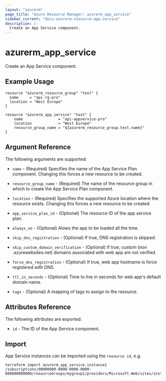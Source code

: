 ```yaml
---
layout: "azurerm"
page_title: "Azure Resource Manager: azurerm_app_service"
sidebar_current: "docs-azurerm-resource-app-service"
description: |-
  Create an App Service component.
---
```


# azurerm\_app\_service

Create an App Service component.

## Example Usage

```hcl
resource "azurerm_resource_group" "test" {
  name     = "api-rg-pro"
  location = "West Europe"
}

resource "azurerm_app_service" "test" {
    name                = "api-appservice-pro"
    location            = "West Europe"
    resource_group_name = "${azurerm_resource_group.test.name}"
}
```

## Argument Reference

The following arguments are supported:

* `name` - (Required) Specifies the name of the App Service Plan component. Changing this forces a new resource to be created.

* `resource_group_name` - (Required) The name of the resource group in which to create the App Service Plan component.

* `location` - (Required) Specifies the supported Azure location where the resource exists. Changing this forces a new resource to be created.

* `app_service_plan_id` - (Optional) The resource ID of the app service plan.

* `always_on` - (Optional) Alows the app to be loaded all the time.

* `skip_dns_registration` - (Optional) If true, DNS registration is skipped.

* `skip_custom_domain_verification` - (Optional) If true, custom (non .azurewebsites.net) domains associated with web app are not verified.

* `force_dns_registration` - (Optional) If true, web app hostname is force registered with DNS.

* `ttl_in_seconds` - (Optional) Time to live in seconds for web app's default domain name.

* `tags` - (Optional) A mapping of tags to assign to the resource.

## Attributes Reference

The following attributes are exported:

* `id` - The ID of the App Service component.

## Import

App Service instances can be imported using the `resource id`, e.g.

```
terraform import azurerm_app_service.instance1 /subscriptions/00000000-0000-0000-0000-000000000000/resourceGroups/mygroup1/providers/Microsoft.Web/sites/instance1
```
